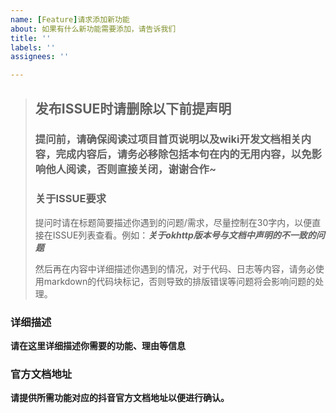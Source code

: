 ```yaml
---
name: [Feature]请求添加新功能
about: 如果有什么新功能需要添加，请告诉我们
title: ''
labels: ''
assignees: ''

---
```


> ## 发布ISSUE时请删除以下前提声明
> ### 提问前，请确保阅读过项目首页说明以及wiki开发文档相关内容，完成内容后，请务必移除包括本句在内的无用内容，以免影响他人阅读，否则直接关闭，谢谢合作~
> ### 关于ISSUE要求
> 提问时请在标题简要描述你遇到的问题/需求，尽量控制在30字内，以便直接在ISSUE列表查看。例如：***关于okhttp版本号与文档中声明的不一致的问题***
> 
> 然后再在内容中详细描述你遇到的情况，对于代码、日志等内容，请务必使用markdown的代码块标记，否则导致的排版错误等问题将会影响问题的处理。

### 详细描述
__请在这里详细描述你需要的功能、理由等信息__

### 官方文档地址
__请提供所需功能对应的抖音官方文档地址以便进行确认。__
